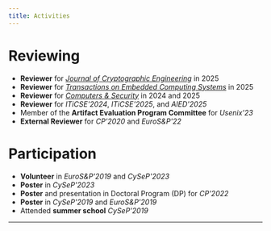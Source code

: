 ```yaml
---
title: Activities
---
```



Reviewing
=========

-   **Reviewer** for [*Journal of Cryptographic Engineering*](https://link.springer.com/journal/13389) in 2025
-   **Reviewer** for [*Transactions on Embedded Computing Systems*](https://dl.acm.org/journal/tecs) in 2025
-   **Reviewer** for [*Computers & Security*](https://www.sciencedirect.com/journal/computers-and-security) in 2024 and 2025
-   **Reviewer** for *ITiCSE'2024*, *ITiCSE'2025*, and *AIED'2025*
-   Member of the **Artifact Evaluation Program Committee** for *Usenix'23*
-   **External Reviewer** for *CP'2020* and *EuroS&P'22*

Participation
=============

-   **Volunteer** in *EuroS&P'2019* and *CySeP'2023*
-   **Poster** in *CySeP'2023*
-   **Poster** and presentation in Doctoral Program (DP) for *CP'2022*
-   **Poster** in *CySeP'2019* and *EuroS&P'2019*
-   Attended **summer school** *CySeP'2019*

------------------------------------------------------------------------
